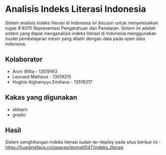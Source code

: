 # Analisis Indeks Literasi Indonesia

Sistem analisis indeks literasi di Indonesia ini disusun untuk menyelesaikan tugas IF4070 Representasi Pengetahuan dan Penalaran. Sistem ini adalah sistem yang dapat menganalisis indeks literasi di Indonesia menggunakan model pembelajaran mesin yang dilatih dengan data pada open data indonesia.

## Kolaborator

- Alvin Wilta - 13519163
- Leonard Matheus - 13519215
- Hughie Alghaniyyu Emiliano - 13519217

## Kakas yang digunakan

- sklearn
- gradio

## Hasil

Sistem penghitungan indeks literasi sudah ter-deploy pada situs berikut ini - https://huggingface.co/spaces/leomatt547/indeks_literasi
